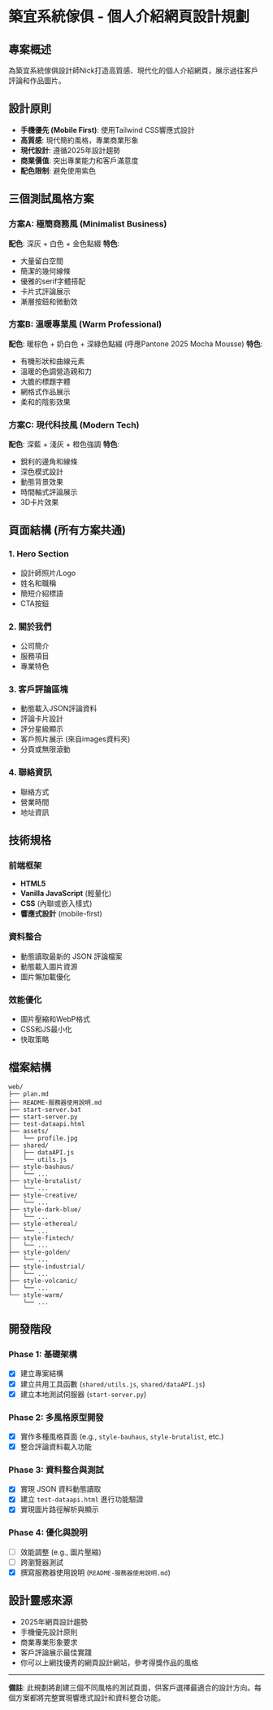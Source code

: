 # 築宜系統傢俱 - 個人介紹網頁設計規劃

## 專案概述
為築宜系統傢俱設計師Nick打造高質感、現代化的個人介紹網頁，展示過往客戶評論和作品圖片。

## 設計原則
- **手機優先 (Mobile First)**: 使用Tailwind CSS響應式設計
- **高質感**: 現代簡約風格，專業商業形象
- **現代設計**: 遵循2025年設計趨勢
- **商業價值**: 突出專業能力和客戶滿意度
- **配色限制**: 避免使用紫色

## 三個測試風格方案

### 方案A: 極簡商務風 (Minimalist Business)
**配色**: 深灰 + 白色 + 金色點綴
**特色**:
- 大量留白空間
- 簡潔的幾何線條
- 優雅的serif字體搭配
- 卡片式評論展示
- 漸層按鈕和微動效

### 方案B: 溫暖專業風 (Warm Professional)
**配色**: 暖棕色 + 奶白色 + 深綠色點綴 (呼應Pantone 2025 Mocha Mousse)
**特色**:
- 有機形狀和曲線元素
- 溫暖的色調營造親和力
- 大膽的標題字體
- 網格式作品展示
- 柔和的陰影效果

### 方案C: 現代科技風 (Modern Tech)
**配色**: 深藍 + 淺灰 + 橙色強調
**特色**:
- 銳利的邊角和線條
- 深色模式設計
- 動態背景效果
- 時間軸式評論展示
- 3D卡片效果

## 頁面結構 (所有方案共通)

### 1. Hero Section
- 設計師照片/Logo
- 姓名和職稱
- 簡短介紹標語
- CTA按鈕

### 2. 關於我們
- 公司簡介
- 服務項目
- 專業特色

### 3. 客戶評論區塊
- 動態載入JSON評論資料
- 評論卡片設計
- 評分星級顯示
- 客戶照片展示 (來自images資料夾)
- 分頁或無限滾動

### 4. 聯絡資訊
- 聯絡方式
- 營業時間
- 地址資訊

## 技術規格

### 前端框架
- **HTML5**
- **Vanilla JavaScript** (輕量化)
- **CSS** (內聯或嵌入樣式)
- **響應式設計** (mobile-first)

### 資料整合
- 動態讀取最新的 JSON 評論檔案
- 動態載入圖片資源
- 圖片懶加載優化

### 效能優化
- 圖片壓縮和WebP格式
- CSS和JS最小化
- 快取策略

## 檔案結構
```
web/
├── plan.md
├── README-服務器使用說明.md
├── start-server.bat
├── start-server.py
├── test-dataapi.html
├── assets/
│   └── profile.jpg
├── shared/
│   ├── dataAPI.js
│   └── utils.js
├── style-bauhaus/
│   └── ...
├── style-brutalist/
│   └── ...
├── style-creative/
│   └── ...
├── style-dark-blue/
│   └── ...
├── style-ethereal/
│   └── ...
├── style-fintech/
│   └── ...
├── style-golden/
│   └── ...
├── style-industrial/
│   └── ...
├── style-volcanic/
│   └── ...
└── style-warm/
    └── ...
```

## 開發階段

### Phase 1: 基礎架構
- [x] 建立專案結構
- [x] 建立共用工具函數 (`shared/utils.js`, `shared/dataAPI.js`)
- [x] 建立本地測試伺服器 (`start-server.py`)

### Phase 2: 多風格原型開發
- [x] 實作多種風格頁面 (e.g., `style-bauhaus`, `style-brutalist`, etc.)
- [x] 整合評論資料載入功能

### Phase 3: 資料整合與測試
- [x] 實現 JSON 資料動態讀取
- [x] 建立 `test-dataapi.html` 進行功能驗證
- [x] 實現圖片路徑解析與顯示

### Phase 4: 優化與說明
- [ ] 效能調整 (e.g., 圖片壓縮)
- [ ] 跨瀏覽器測試
- [x] 撰寫服務器使用說明 (`README-服務器使用說明.md`)

## 設計靈感來源
- 2025年網頁設計趨勢
- 手機優先設計原則
- 商業專業形象要求
- 客戶評論展示最佳實踐
- 你可以上網找優秀的網頁設計網站，參考得獎作品的風格

---

**備註**: 此規劃將創建三個不同風格的測試頁面，供客戶選擇最適合的設計方向。每個方案都將完整實現響應式設計和資料整合功能。
